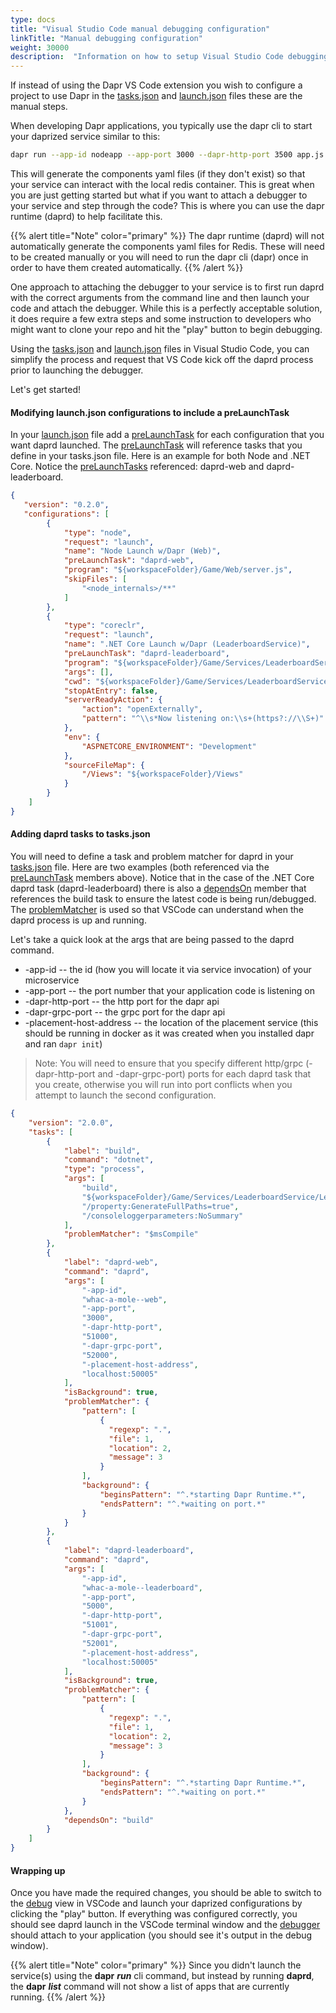 ```yaml
---
type: docs
title: "Visual Studio Code manual debugging configuration"
linkTitle: "Manual debugging configuration"
weight: 30000
description:  "Information on how to setup Visual Studio Code debugging manually"
---
```


If instead of using the Dapr VS Code extension you wish to configure a project to use Dapr in the [tasks.json](https://code.visualstudio.com/Docs/editor/tasks) and [launch.json](https://code.visualstudio.com/Docs/editor/debugging) files these are the manual steps.

When developing Dapr applications, you typically use the dapr cli to start your daprized service similar to this:

```bash
dapr run --app-id nodeapp --app-port 3000 --dapr-http-port 3500 app.js
```

This will generate the components yaml files (if they don't exist) so that your service can interact with the local redis container. This is great when you are just getting started but what if you want to attach a debugger to your service and step through the code? This is where you can use the dapr runtime (daprd) to help facilitate this.

{{% alert title="Note" color="primary" %}}
The dapr runtime (daprd) will not automatically generate the components yaml files for Redis. These will need to be created manually or you will need to run the dapr cli (dapr) once in order to have them created automatically.
{{% /alert %}}

One approach to attaching the debugger to your service is to first run daprd with the correct arguments from the command line and then launch your code and attach the debugger. While this is a perfectly acceptable solution, it does require a few extra steps and some instruction to developers who might want to clone your repo and hit the "play" button to begin debugging.

Using the [tasks.json](https://code.visualstudio.com/Docs/editor/tasks) and [launch.json](https://code.visualstudio.com/Docs/editor/debugging) files in Visual Studio Code, you can simplify the process and request that VS Code kick off the daprd process prior to launching the debugger.

Let's get started!

#### Modifying launch.json configurations to include a preLaunchTask

In your [launch.json](https://code.visualstudio.com/Docs/editor/debugging) file add a [preLaunchTask](https://code.visualstudio.com/Docs/editor/debugging#_launchjson-attributes) for each configuration that you want daprd launched. The [preLaunchTask](https://code.visualstudio.com/Docs/editor/debugging#_launchjson-attributes) will reference tasks that you define in your tasks.json file. Here is an example for both Node and .NET Core. Notice the [preLaunchTasks](https://code.visualstudio.com/Docs/editor/debugging#_launchjson-attributes) referenced: daprd-web and daprd-leaderboard.

```json
{
   "version": "0.2.0",
   "configurations": [
        {
            "type": "node",
            "request": "launch",
            "name": "Node Launch w/Dapr (Web)",
            "preLaunchTask": "daprd-web",
            "program": "${workspaceFolder}/Game/Web/server.js",
            "skipFiles": [
                "<node_internals>/**"
            ]
        },
        {
            "type": "coreclr",
            "request": "launch",
            "name": ".NET Core Launch w/Dapr (LeaderboardService)",
            "preLaunchTask": "daprd-leaderboard",
            "program": "${workspaceFolder}/Game/Services/LeaderboardService/bin/Debug/netcoreapp3.0/LeaderboardService.dll",
            "args": [],
            "cwd": "${workspaceFolder}/Game/Services/LeaderboardService",
            "stopAtEntry": false,
            "serverReadyAction": {
                "action": "openExternally",
                "pattern": "^\\s*Now listening on:\\s+(https?://\\S+)"
            },
            "env": {
                "ASPNETCORE_ENVIRONMENT": "Development"
            },
            "sourceFileMap": {
                "/Views": "${workspaceFolder}/Views"
            }
        }
    ]
}
```

#### Adding daprd tasks to tasks.json

You will need to define a task and problem matcher for daprd in your [tasks.json](https://code.visualstudio.com/Docs/editor/tasks) file. Here are two examples (both referenced via the [preLaunchTask](https://code.visualstudio.com/Docs/editor/debugging#_launchjson-attributes) members above). Notice that in the case of the .NET Core daprd task (daprd-leaderboard) there is also a [dependsOn](https://code.visualstudio.com/Docs/editor/tasks#_compound-tasks) member that references the build task to ensure the latest code is being run/debugged. The [problemMatcher](https://code.visualstudio.com/Docs/editor/tasks#_defining-a-problem-matcher) is used so that VSCode can understand when the daprd process is up and running.

Let's take a quick look at the args that are being passed to the daprd command.

* -app-id -- the id (how you will locate it via service invocation) of your microservice
* -app-port -- the port number that your application code is listening on
* -dapr-http-port -- the http port for the dapr api
* -dapr-grpc-port -- the grpc port for the dapr api
* -placement-host-address -- the location of the placement service (this should be running in docker as it was created when you installed dapr and ran ```dapr init```)

>Note: You will need to ensure that you specify different http/grpc (-dapr-http-port and -dapr-grpc-port) ports for each daprd task that you create, otherwise you will run into port conflicts when you attempt to launch the second configuration.

```json
{
    "version": "2.0.0",
    "tasks": [
        {
            "label": "build",
            "command": "dotnet",
            "type": "process",
            "args": [
                "build",
                "${workspaceFolder}/Game/Services/LeaderboardService/LeaderboardService.csproj",
                "/property:GenerateFullPaths=true",
                "/consoleloggerparameters:NoSummary"
            ],
            "problemMatcher": "$msCompile"
        },
        {
            "label": "daprd-web",
            "command": "daprd",
            "args": [
                "-app-id",
                "whac-a-mole--web",
                "-app-port",
                "3000",
                "-dapr-http-port",
                "51000",
                "-dapr-grpc-port",
                "52000",
                "-placement-host-address",
                "localhost:50005"
            ],
            "isBackground": true,
            "problemMatcher": {
                "pattern": [
                    {
                      "regexp": ".",
                      "file": 1,
                      "location": 2,
                      "message": 3
                    }
                ],
                "background": {
                    "beginsPattern": "^.*starting Dapr Runtime.*",
                    "endsPattern": "^.*waiting on port.*"
                }
            }
        },
        {
            "label": "daprd-leaderboard",
            "command": "daprd",
            "args": [
                "-app-id",
                "whac-a-mole--leaderboard",
                "-app-port",
                "5000",
                "-dapr-http-port",
                "51001",
                "-dapr-grpc-port",
                "52001",
                "-placement-host-address",
                "localhost:50005"
            ],
            "isBackground": true,
            "problemMatcher": {
                "pattern": [
                    {
                      "regexp": ".",
                      "file": 1,
                      "location": 2,
                      "message": 3
                    }
                ],
                "background": {
                    "beginsPattern": "^.*starting Dapr Runtime.*",
                    "endsPattern": "^.*waiting on port.*"
                }
            },
            "dependsOn": "build"
        }
    ]
}
```

#### Wrapping up

Once you have made the required changes, you should be able to switch to the [debug](https://code.visualstudio.com/Docs/editor/debugging) view in VSCode and launch your daprized configurations by clicking the "play" button. If everything was configured correctly, you should see daprd launch in the VSCode terminal window and the [debugger](https://code.visualstudio.com/Docs/editor/debugging) should attach to your application (you should see it's output in the debug window).

{{% alert title="Note" color="primary" %}}
Since you didn't launch the service(s) using the **dapr** ***run*** cli command, but instead by running **daprd**, the **dapr** ***list*** command will not show a list of apps that are currently running.
{{% /alert %}}
